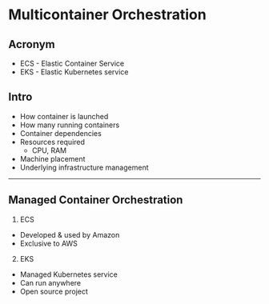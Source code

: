 # Multicontainer Orchestration

## Acronym
* ECS - Elastic Container Service
* EKS - Elastic Kubernetes service

## Intro
* How container is launched
* How many running containers
* Container dependencies
* Resources required
  * CPU, RAM
* Machine placement
* Underlying infrastructure management

---

## Managed Container Orchestration
1) ECS
  * Developed & used by Amazon
  * Exclusive to AWS
2) EKS
  * Managed Kubernetes service
  * Can run anywhere
  * Open source project

